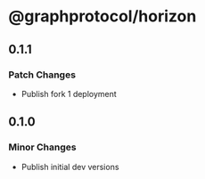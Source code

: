 # @graphprotocol/horizon

## 0.1.1

### Patch Changes

- Publish fork 1 deployment

## 0.1.0

### Minor Changes

- Publish initial dev versions
